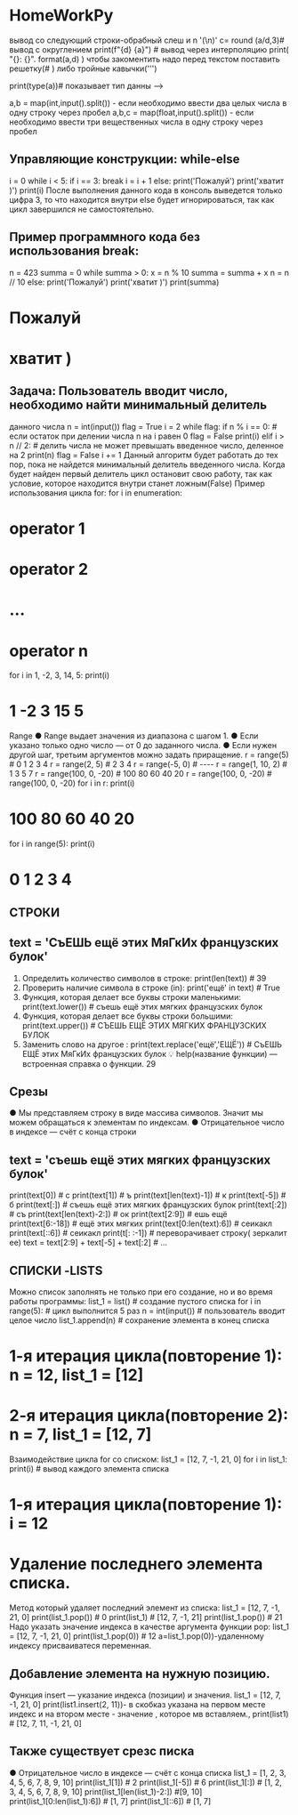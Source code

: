 # HomeWorkPy
  вывод со следующий строки-обрабный слеш и n '(\n)'
c= round (a/d,3)# вывод с округлением 
print(f"{d} {a}") # вывод через интерполяцию
print( "{}: {}". format(a,d) ) 
 чтобы закоментить надо перед текстом поставить решетку(# ) либо тройные кавычки(''')

print(type(a))# показывает тип данны -->

a,b = map(int,input().split()) - если необходимо ввести два целых числа в одну строку через пробел
a,b,c = map(float,input().split()) - если необходимо ввести три вещественных числа в одну строку через пробел
## Управляющие конструкции: while-else
i = 0
while i < 5:
if i == 3:
break
i = i + 1
else:
print('Пожалуй')
print('хватит )')
print(i)
После выполнения данного кода в консоль выведется только цифра 3, то что
находится внутри else будет игнорироваться, так как цикл завершился не
самостоятельно.
## Пример программного кода без использования break:
n = 423
summa = 0
while summa > 0:
x = n % 10
summa = summa + x
n = n // 10
else:
print('Пожалуй')
print('хватит )')
print(summa)
# Пожалуй
# хватит )
## Задача: Пользователь вводит число, необходимо найти минимальный делитель
данного числа
n = int(input())
flag = True
i = 2
while flag:
if n % i == 0: # если остаток при делении числа n на i равен 0
flag = False
print(i)
elif i > n // 2: # делить числа не может превышать введенное число, деленное
на 2
print(n)
flag = False
i += 1
Данный алгоритм будет работать до тех пор, пока не найдется минимальный
делитель введенного числа. Когда будет найден первый делитель цикл остановит
свою работу, так как условие, которое находится внутри станет ложным(False)
Пример использования цикла for:
for i in enumeration:
# operator 1
# operator 2
# ...
# operator n
for i in 1, -2, 3, 14, 5:
print(i)
# 1 -2 3 15 5
Range
● Range выдает значения из диапазона с шагом 1.
● Если указано только одно число — от 0 до заданного числа.
● Если нужен другой шаг, третьим аргументов можно задать приращение.
r = range(5) # 0 1 2 3 4
r = range(2, 5) # 2 3 4
r = range(-5, 0) # ----
r = range(1, 10, 2) # 1 3 5 7
r = range(100, 0, -20) # 100 80 60 40 20
r = range(100, 0, -20) # range(100, 0, -20)
for i in r:
print(i)
# 100 80 60 40 20
for i in range(5):
print(i)
# 0 1 2 3 4


## СТРОКИ
## text = 'СъЕШЬ ещё этих МяГкИх французских булок'
1. Определить количество символов в строке:
print(len(text)) # 39
2. Проверить наличие символа в строке (in):
print('ещё' in text) # True
3. Функция, которая делает все буквы строки маленькими:
print(text.lower()) # съешь ещё этих мягких французских булок
4. Функция, которая делает все буквы строки большими:
print(text.upper()) # СЪЕШЬ ЕЩЁ ЭТИХ МЯГКИХ ФРАНЦУЗСКИХ БУЛОК
5. Заменить слово на другое :
print(text.replace('ещё','ЕЩЁ')) # СъЕШЬ ЕЩЁ этих МяГкИх французских булок
💡 help(название функции) — встроенная справка о функции.
29
## Срезы
● Мы представляем строку в виде массива символов. Значит мы можем
обращаться к элементам по индексам.
● Отрицательное число в индексе — счёт с конца строки
## text = 'съешь ещё этих мягких французских булок'
print(text[0]) # c
print(text[1]) # ъ
print(text[len(text)-1]) # к
print(text[-5]) # б
print(text[:]) # съешь ещё этих мягких французских булок
print(text[:2]) # съ
print(text[len(text)-2:]) # ок
print(text[2:9]) # ешь ещё
print(text[6:-18]) # ещё этих мягких
print(text[0:len(text):6]) # сеикакл
print(text[::6]) # сеикакл
print(t[: :-1]) # переворачивает строку( зеркалит ее)
text = text[2:9] + text[-5] + text[:2] # ...

## СПИСКИ -LISTS
Можно список заполнять не только при его создание, но и во время работы
программы:
list_1 = list() # создание пустого списка
  for i in range(5): # цикл выполнится 5 раз
  n = int(input()) # пользователь вводит целое число
  list_1.append(n) # сохранение элемента в конец списка
# 1-я итерация цикла(повторение 1): n = 12, list_1 = [12]
# 2-я итерация цикла(повторение 2): n = 7, list_1 = [12, 7]

Взаимодействие цикла for со списком:
list_1 = [12, 7, -1, 21, 0]
  for i in list_1:
  print(i) # вывод каждого элемента списка
# 1-я итерация цикла(повторение 1): i = 12
# Удаление последнего элемента списка.
Метод который  удаляет последний элемент из списка:
list_1 = [12, 7, -1, 21, 0]
print(list_1.pop()) # 0
print(list_1) # [12, 7, -1, 21]
print(list_1.pop()) # 21
Надо указать значение индекса в качестве аргумента функции pop:
list_1 = [12, 7, -1, 21, 0]
print(list_1.pop(0)) # 12
a=list_1.pop(0))-удаленному индексу присваиватеся переменная.
## Добавление элемента на нужную позицию.
Функция insert — указание индекса (позиции) и значения.
list_1 = [12, 7, -1, 21, 0]
print(list1.insert(2, 11))- в скобказ указана на первом месте индекс  и на втором месте - значение , которое мв вставляем., 
print(list1) # [12, 7, 11, -1, 21, 0]
## Также существует срезс писка

● Отрицательное число в индексе — счёт с конца списка
list_1 = [1, 2, 3, 4, 5, 6, 7, 8, 9, 10]
print(list_1[1]) # 2
print(list_1[-5]) # 6
print(list_1[:]) # [1, 2, 3, 4, 5, 6, 7, 8, 9, 10]
print(list_1[len(list_1)-2:]) #[9, 10]
print(list_1[0:len(list_1):6]) # [1, 7]
print(list_1[::6]) # [1, 7]
